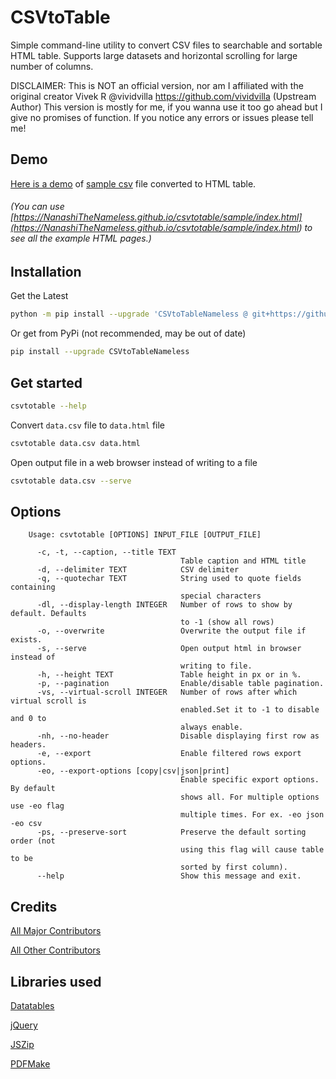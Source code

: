 # CSVtoTable

Simple command-line utility to convert CSV files to searchable and
sortable HTML table. Supports large datasets and horizontal scrolling
for large number of columns.

DISCLAIMER: This is NOT an official version, nor am I affiliated
with the original creator Vivek R \@vividvilla
<https://github.com/vividvilla> (Upstream Author) This version is mostly
for me, if you wanna use it too go ahead but I give no promises of
function. If you notice any errors or issues please tell me!

## Demo

[Here is a demo](<https://NanashiTheNameless.github.io/csvtotable/sample/goog.html>)
of [sample csv](<https://github.com/NanashiTheNameless/csvtotable/blob/master/sample/goog.csv>)
file converted to HTML table.

###### (You can use [https://NanashiTheNameless.github.io/csvtotable/sample/index.html](<https://NanashiTheNameless.github.io/csvtotable/sample/index.html>) to see all the example HTML pages.)

## Installation

Get the Latest

```sh
python -m pip install --upgrade 'CSVtoTableNameless @ git+https://github.com/NanashiTheNameless/csvtotable@master'
```

Or get from PyPi (not recommended, may be out of date)

```sh
pip install --upgrade CSVtoTableNameless
```

## Get started

```sh
csvtotable --help
```

Convert `data.csv` file to `data.html` file

```sh
csvtotable data.csv data.html
```

Open output file in a web browser instead of writing to a file

```sh
csvtotable data.csv --serve
```

## Options

```text
    Usage: csvtotable [OPTIONS] INPUT_FILE [OUTPUT_FILE]

      -c, -t, --caption, --title TEXT
                                      Table caption and HTML title
      -d, --delimiter TEXT            CSV delimiter
      -q, --quotechar TEXT            String used to quote fields containing
                                      special characters
      -dl, --display-length INTEGER   Number of rows to show by default. Defaults
                                      to -1 (show all rows)
      -o, --overwrite                 Overwrite the output file if exists.
      -s, --serve                     Open output html in browser instead of
                                      writing to file.
      -h, --height TEXT               Table height in px or in %.
      -p, --pagination                Enable/disable table pagination.
      -vs, --virtual-scroll INTEGER   Number of rows after which virtual scroll is
                                      enabled.Set it to -1 to disable and 0 to
                                      always enable.
      -nh, --no-header                Disable displaying first row as headers.
      -e, --export                    Enable filtered rows export options.
      -eo, --export-options [copy|csv|json|print]
                                      Enable specific export options. By default
                                      shows all. For multiple options use -eo flag
                                      multiple times. For ex. -eo json -eo csv
      -ps, --preserve-sort            Preserve the default sorting order (not
                                      using this flag will cause table to be
                                      sorted by first column).
      --help                          Show this message and exit.
```

## Credits

[All Major Contributors](https://github.com/NanashiTheNameless/csvtotable/blob/master/CONTRIBUTORS.md)

[All Other Contributors](https://github.com/NanashiTheNameless/csvtotable/graphs/contributors)

## Libraries used

[Datatables](https://datatables.net)

[jQuery](https://jquery.com/)

[JSZip](https://stuk.github.io/jszip/)

[PDFMake](https://github.com/bpampuch/pdfmake)

